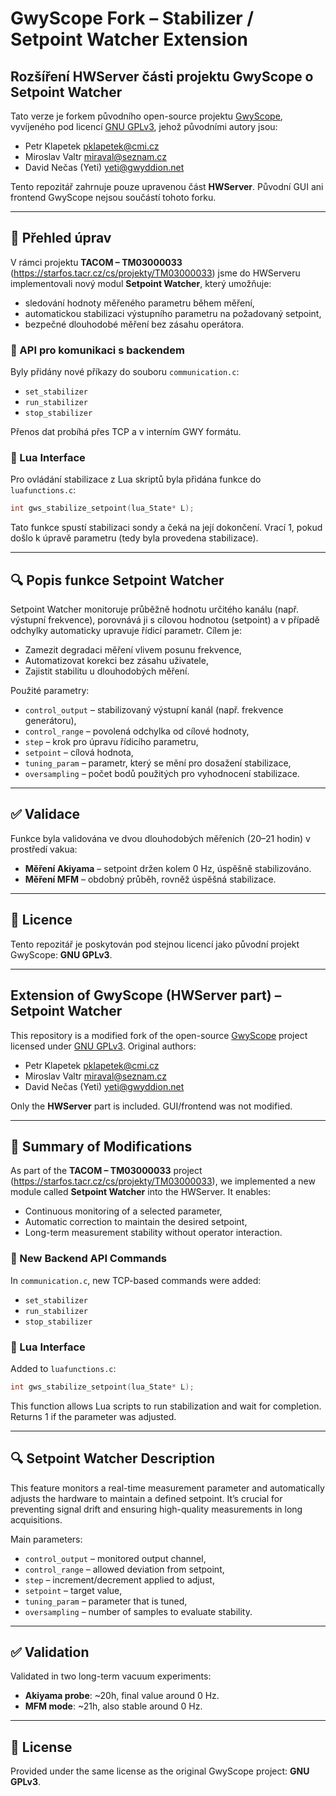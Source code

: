 # GwyScope Fork – Stabilizer / Setpoint Watcher Extension

## Rozšíření HWServer části projektu GwyScope o Setpoint Watcher

Tato verze je forkem původního open-source projektu [GwyScope](https://sourceforge.net/projects/gwyscope/), vyvíjeného pod licencí [GNU GPLv3](https://www.gnu.org/licenses/gpl-3.0.html), jehož původními autory jsou:

- Petr Klapetek <pklapetek@cmi.cz>
- Miroslav Valtr <miraval@seznam.cz>
- David Nečas (Yeti) <yeti@gwyddion.net>

Tento repozitář zahrnuje pouze upravenou část **HWServer**. Původní GUI ani frontend GwyScope nejsou součástí tohoto forku.

---

## 🧠 Přehled úprav

V rámci projektu **TACOM – TM03000033** (https://starfos.tacr.cz/cs/projekty/TM03000033) jsme do HWServeru implementovali nový modul **Setpoint Watcher**, který umožňuje:

- sledování hodnoty měřeného parametru během měření,
- automatickou stabilizaci výstupního parametru na požadovaný setpoint,
- bezpečné dlouhodobé měření bez zásahu operátora.

### 🔧 API pro komunikaci s backendem

Byly přidány nové příkazy do souboru `communication.c`:

- `set_stabilizer`
- `run_stabilizer`
- `stop_stabilizer`

Přenos dat probíhá přes TCP a v interním GWY formátu.

### 📜 Lua Interface

Pro ovládání stabilizace z Lua skriptů byla přidána funkce do `luafunctions.c`:

```c
int gws_stabilize_setpoint(lua_State* L);
```

Tato funkce spustí stabilizaci sondy a čeká na její dokončení. Vrací 1, pokud došlo k úpravě parametru (tedy byla provedena stabilizace).

---

## 🔍 Popis funkce Setpoint Watcher

Setpoint Watcher monitoruje průběžně hodnotu určitého kanálu (např. výstupní frekvence), porovnává ji s cílovou hodnotou (setpoint) a v případě odchylky automaticky upravuje řídicí parametr. Cílem je:

- Zamezit degradaci měření vlivem posunu frekvence,
- Automatizovat korekci bez zásahu uživatele,
- Zajistit stabilitu u dlouhodobých měření.

Použité parametry:
- `control_output` – stabilizovaný výstupní kanál (např. frekvence generátoru),
- `control_range` – povolená odchylka od cílové hodnoty,
- `step` – krok pro úpravu řídicího parametru,
- `setpoint` – cílová hodnota,
- `tuning_param` – parametr, který se mění pro dosažení stabilizace,
- `oversampling` – počet bodů použitých pro vyhodnocení stabilizace.

---

## ✅ Validace

Funkce byla validována ve dvou dlouhodobých měřeních (20–21 hodin) v prostředí vakua:

- **Měření Akiyama** – setpoint držen kolem 0 Hz, úspěšně stabilizováno.
- **Měření MFM** – obdobný průběh, rovněž úspěšná stabilizace.

---

## 📄 Licence

Tento repozitář je poskytován pod stejnou licencí jako původní projekt GwyScope: **GNU GPLv3**.

---

## Extension of GwyScope (HWServer part) – Setpoint Watcher

This repository is a modified fork of the open-source [GwyScope](https://sourceforge.net/projects/gwyscope/) project licensed under [GNU GPLv3](https://www.gnu.org/licenses/gpl-3.0.html). Original authors:

- Petr Klapetek <pklapetek@cmi.cz>
- Miroslav Valtr <miraval@seznam.cz>
- David Nečas (Yeti) <yeti@gwyddion.net>

Only the **HWServer** part is included. GUI/frontend was not modified.

---

## 🧠 Summary of Modifications

As part of the **TACOM – TM03000033** project (https://starfos.tacr.cz/cs/projekty/TM03000033), we implemented a new module called **Setpoint Watcher** into the HWServer. It enables:

- Continuous monitoring of a selected parameter,
- Automatic correction to maintain the desired setpoint,
- Long-term measurement stability without operator interaction.

### 🔧 New Backend API Commands

In `communication.c`, new TCP-based commands were added:

- `set_stabilizer`
- `run_stabilizer`
- `stop_stabilizer`

### 📜 Lua Interface

Added to `luafunctions.c`:

```c
int gws_stabilize_setpoint(lua_State* L);
```

This function allows Lua scripts to run stabilization and wait for completion. Returns 1 if the parameter was adjusted.

---

## 🔍 Setpoint Watcher Description

This feature monitors a real-time measurement parameter and automatically adjusts the hardware to maintain a defined setpoint. It’s crucial for preventing signal drift and ensuring high-quality measurements in long acquisitions.

Main parameters:
- `control_output` – monitored output channel,
- `control_range` – allowed deviation from setpoint,
- `step` – increment/decrement applied to adjust,
- `setpoint` – target value,
- `tuning_param` – parameter that is tuned,
- `oversampling` – number of samples to evaluate stability.

---

## ✅ Validation

Validated in two long-term vacuum experiments:
- **Akiyama probe**: ~20h, final value around 0 Hz.
- **MFM mode**: ~21h, also stable around 0 Hz.

---

## 📄 License

Provided under the same license as the original GwyScope project: **GNU GPLv3**.
